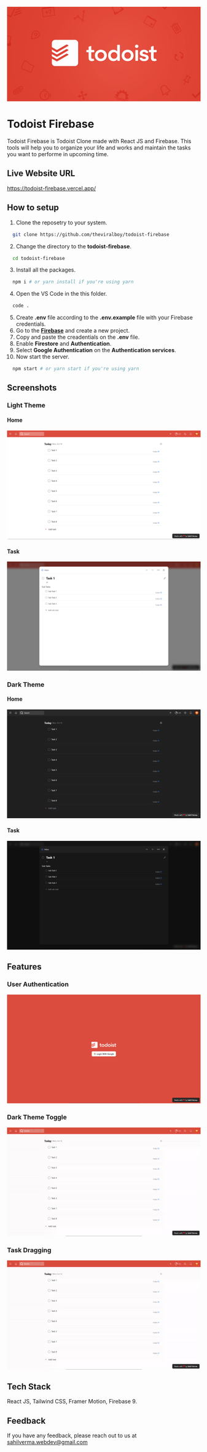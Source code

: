 ![Todoist Firebase](public/images/open-graph.png)

# Todoist Firebase

Todoist Firebase is Todoist Clone made with React JS and Firebase. This tools will help you to organize your life and works and maintain the tasks you want to performe in upcoming time.

## Live Website URL

https://todoist-firebase.vercel.app/

## How to setup

1. Clone the reposetry to your system.

```bash
  git clone https://github.com/theviralboy/todoist-firebase
```

2. Change the directory to the **todoist-firebase**.

```bash
  cd todoist-firebase
```

3. Install all the packages.

```bash
  npm i # or yarn install if you're using yarn
```

4. Open the VS Code in the this folder.

```bash
  code .
```

5. Create **.env** file according to the **.env.example** file with your Firebase credentials.
6. Go to the **[Firebase](https://firebase.google.com/)** and create a new project.
7. Copy and paste the creadentials on the **.env** file.
8. Enable **Firestore** and **Authentication**.
9. Select **Google Authentication** on the **Authentication services**.
10. Now start the server.

```bash
  npm start # or yarn start if you're using yarn
```

## Screenshots

### Light Theme

#### Home

![Home](screenshots/home-light.png)

#### Task

![Task](screenshots/task-light.png)

### Dark Theme

#### Home

![Home](screenshots/home-dark.png)

#### Task

![Task](screenshots/task-dark.png)

## Features

### User Authentication

![Login](screenshots/login.png)

### Dark Theme Toggle

![Dark Theme Toggle](screenshots/task-drag.gif)

### Task Dragging

![Task Dragging](screenshots/task-drag.gif)

## Tech Stack

React JS, Tailwind CSS, Framer Motion, Firebase 9.

## Feedback

If you have any feedback, please reach out to us at sahilverma.webdev@gmail.com
